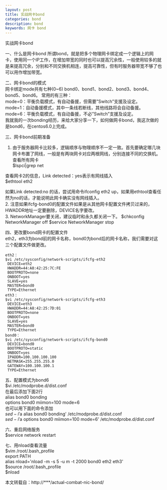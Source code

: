 ```yaml
---
layout: post
title: 实战网卡bond
categories: bond
description: bond
keywords: 网卡 bond
---
```


实战网卡bond

一、什么是网卡bond
所谓bond，就是把多个物理网卡绑定成一个逻辑上的网卡，使用同一个IP工作，在增加带宽的同时也可以提高冗余性，一般使用较多的就是来提高冗余，分别和不同交换机相连，提高可靠性，但有时服务器带宽不够了也可以用作增加带宽。

二、网卡bond的模式  
网卡绑定mode共有七种(0~6) bond0、bond1、bond2、bond3、bond4、bond5、bond6。 常用的有三种：  
mode=0：平衡负载模式，有自动备援，但需要”Switch”支援及设定。  
mode=1：自动备援模式，其中一条线若断线，其他线路将会自动备援。  
mode=6：平衡负载模式，有自动备援，不必”Switch”支援及设定。  
我就我的一次bonding经历，来给大家分享一下，如何做网卡bond，我这次做的是bond6，在centos6.0上完成。   

三、网卡bond前期准备    
1. 由于服务器网卡比较多，逻辑顺序与物理顺序不一定一致。首先要确定哪几块网卡布置了网线，一般是有两块网卡对应两根网线，分别连接不同的交换机。  
查看所有网卡  
$lspci|grep net  

查看网卡2的信息，Link detected：yes表示有网线插入  
$ethtool eth2  

如果Link detected:no 的话，尝试用命令ifconfig eth2 up，如果用ethtool查看任然为no的话，才能说明此网卡确实没有网线插入。  
2. 注意如果ifcfg-bond0的配置文件如果是从其他网卡配置文件拷贝过来的，HWADDR地址一定要删除，DEVICE名字要改。  
3. NetworkManager要关闭，建议临时和永久都关闭一下。
$chkconfig NetworkManager off
$service NetworkManager stop   

四、更改要bond网卡的配置文件  
eth2，eth3为bond前的网卡名称，bond0为bond后的网卡名称，我们需要对这三个配置文件做更改。  
```
eth2：  
$vi /etc/sysconfig/network-scripts/ifcfg-eth2
 DEVICE=eth2
 HWADDR=44:A8:42:25:7C:FE
 BOOTPROTO=none
 ONBOOT=yes
 SLAVE=yes
 MASTER=bond0
 TYPE=Ethernet
eth3：
$vi /etc/sysconfig/network-scripts/ifcfg-eth3
 DEVICE=eth3
 HWADDR=44:A8:42:25:7D:01
 BOOTPROTO=none
 ONBOOT=yes
 SLAVE=yes
 MASTER=bond0
 TYPE=Ethernet
bond0：
$vi /etc/sysconfig/network-scripts/ifcfg-bond0
 DEVICE=bond0
 BOOTPROTO=static
 ONBOOT=yes
 IPADDR=100.100.100.100
 NETMASK=255.255.255.0
 GATEWAY=100.100.100.1
 TYPE=Ethernet
 ```
五、配置模式为bond6  
$vi /etc/modprobe.d/dist.conf  
在最后添加下面2行  
 alias bond0 bonding  
 options bond0 miimon=100 mode=6  
也可以用下面的命令添加  
$sed -i '$a alias bond0 bonding' /etc/modprobe.d/dist.conf  
$sed -i '$a options bond0 miimon=100 mode=6'   /etc/modprobe.d/dist.conf

六、重启网络服务  
$service network restart

七、用nload查看流量  
$vim /root/.bash_profile  
export PATH  
 alias nload='nload -m -s 5 -u m -t 2000 bond0   eth2 eth3'  
$source /root/.bash_profile  
$nload  

本文转载自：http://***/actual-combat-nic-bond/
